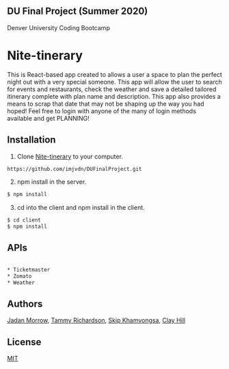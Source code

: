 ## DU Final Project (Summer 2020)

Denver University Coding Bootcamp

# Nite-tinerary

This is React-based app created to allows a user a space to plan the perfect night out with a very special someone. This app will allow the user to search for events and restaurants, check the weather and save a detailed tailored itinerary complete with plan name and description. This app also provides a means to scrap that date that may not be shaping up the way you had hoped! Feel free to login with anyone of the many of login methods available and get PLANNING!

## Installation

1. Clone [Nite-tinerary](https://nitetinerary.herokuapp.com/) to your computer.

```bash
https://github.com/imjvdn/DUFinalProject.git
```

2. npm install in the server.

```bash
$ npm install
```

3. cd into the client and npm install in the client.

```bash
$ cd client
$ npm install
```

## APIs

```bash

* Ticketmaster
* Zomato
* Weather

```

## Authors

[Jadan Morrow](https://github.com/imjvdn), [Tammy Richardson](https://github.com/tamrichardson),
[Skip Khamvongsa](https://github.com/skip1113),
[Clay Hill](https://github.com/claywhill)

## License

[MIT](https://choosealicense.com/licenses/mit/)
